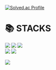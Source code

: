 [![Solved.ac Profile](http://mazassumnida.wtf/api/v2/generate_badge?boj=junwoo1017)](https://solved.ac/junwoo1017/)
<!-- ![Anurag's GitHub stats](https://github-readme-stats.vercel.app/api?username=juniper0917&show_icons=true&theme=tokyonight) -->

<div><h1>📚 STACKS</h1></div>

<div> 
  <img src="https://img.shields.io/badge/c++-00599C?style=for-the-badge&logo=c%2B%2B&logoColor=white">
  <img src="https://img.shields.io/badge/python-3776AB?style=for-the-badge&logo=python&logoColor=white">
  <img src="https://img.shields.io/badge/JavaScript-F7DF1E?style=for-the-badge&logo=javascript&logoColor=black"/>
  <br>
  <img src="https://img.shields.io/badge/react-61DAFB?style=for-the-badge&logo=react&logoColor=black">
  <img src="https://img.shields.io/badge/flutter-02569B?style=for-the-badge&logo=flutter&logoColor=white">
  <br>
  <br>
  <img src="https://img.shields.io/badge/Postman-FF6C37?style=for-the-badge&logo=Postman&logoColor=white"/>
</div>
